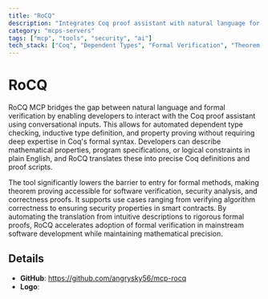 ```yaml
---
title: "RoCQ"
description: "Integrates Coq proof assistant with natural language for automated theorem proving, type checking, and formal verification tasks."
category: "mcps-servers"
tags: ["mcp", "tools", "security", "ai"]
tech_stack: ["Coq", "Dependent Types", "Formal Verification", "Theorem Proving"]
---
```


# RoCQ

RoCQ MCP bridges the gap between natural language and formal verification by enabling developers to interact with the Coq proof assistant using conversational inputs. This allows for automated dependent type checking, inductive type definition, and property proving without requiring deep expertise in Coq's formal syntax. Developers can describe mathematical properties, program specifications, or logical constraints in plain English, and RoCQ translates these into precise Coq definitions and proof scripts.

The tool significantly lowers the barrier to entry for formal methods, making theorem proving accessible for software verification, security analysis, and correctness proofs. It supports use cases ranging from verifying algorithm correctness to ensuring security properties in smart contracts. By automating the translation from intuitive descriptions to rigorous formal proofs, RoCQ accelerates adoption of formal verification in mainstream software development while maintaining mathematical precision.

## Details

- **GitHub**: https://github.com/angrysky56/mcp-rocq
- **Logo**: 
